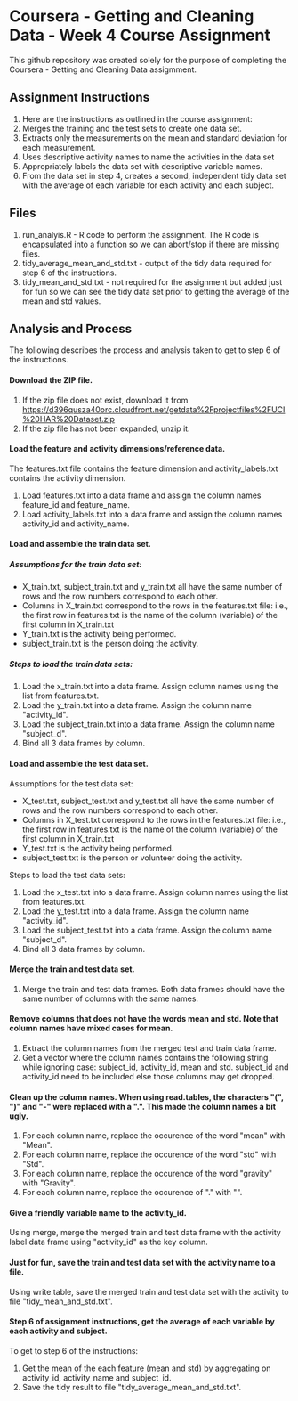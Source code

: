 # Coursera - Getting and Cleaning Data - Week 4 Course Assignment

This github repository was created solely for the purpose of completing the Coursera - Getting and Cleaning Data assigmment.

## Assignment Instructions
1. Here are the instructions as outlined in the course assignment:
2. Merges the training and the test sets to create one data set.
3. Extracts only the measurements on the mean and standard deviation for each measurement.
4. Uses descriptive activity names to name the activities in the data set
5. Appropriately labels the data set with descriptive variable names.
6. From the data set in step 4, creates a second, independent tidy data set with the average of each variable for each activity and each subject.

## Files
1. run_analyis.R - R code to perform the assignment.  The R code is encapsulated into a function so we can abort/stop if there are missing files.
2. tidy_average_mean_and_std.txt - output of the tidy data required for step 6 of the instructions.
3. tidy_mean_and_std.txt - not required for the assignment but added just for fun so we can see the tidy data set prior to getting the average of the mean and std values.

## Analysis and Process
The following describes the process and analysis taken to get to step 6 of the instructions.

#### Download the ZIP file.
1.  If the zip file does not exist, download it from https://d396qusza40orc.cloudfront.net/getdata%2Fprojectfiles%2FUCI%20HAR%20Dataset.zip
2.  If the zip file has not been expanded, unzip it.

#### Load the feature and activity dimensions/reference data.
The features.txt file contains the feature dimension and activity_labels.txt contains the activity dimension.

1.  Load features.txt into a data frame and assign the column names feature_id and feature_name.
2.  Load activity_labels.txt into a data frame and assign the column names activity_id and activity_name.

#### Load and assemble the train data set.
##### Assumptions for the train data set:
- X_train.txt, subject_train.txt and y_train.txt all have the same number of rows and the row numbers correspond to each other.
- Columns in X_train.txt correspond to the rows in the features.txt file: i.e., the first row in features.txt is the name of the column (variable) of the first column in X_train.txt
- Y_train.txt is the activity being performed.
- subject_train.txt is the person doing the activity.

##### Steps to load the train data sets:
1.  Load the x_train.txt into a data frame.  Assign column names using the list from features.txt.
2.  Load the y_train.txt into a data frame.  Assign the column name "activity_id".
3.  Load the subject_train.txt into a data frame.  Assign the column name "subject_d".
4.  Bind all 3 data frames by column.

#### Load and assemble the test data set.
Assumptions for the test data set:
- X_test.txt, subject_test.txt and y_test.txt all have the same number of rows and the row numbers correspond to each other.
- Columns in X_test.txt correspond to the rows in the features.txt file: i.e., the first row in features.txt is the name of the column (variable) of the first column in X_train.txt
- Y_test.txt is the activity being performed.
- subject_test.txt is the person or volunteer doing the activity.

Steps to load the test data sets:
1.  Load the x_test.txt into a data frame.  Assign column names using the list from features.txt.
2.  Load the y_test.txt into a data frame.  Assign the column name "activity_id".
3.  Load the subject_test.txt into a data frame.  Assign the column name "subject_d".
4.  Bind all 3 data frames by column.

#### Merge the train and test data set.

1.  Merge the train and test data frames.  Both data frames should have the same number of columns with the same names.

#### Remove columns that does not have the words mean and std.  Note that column names have mixed cases for mean.

1.  Extract the column names from the merged test and train data frame.
2.  Get a vector where the column names contains the following string while ignoring case: subject_id, activity_id, mean and std.  subject_id and activity_id need to be included else those columns may get dropped.

#### Clean up the column names. When using read.tables, the characters "(", ")" and "-" were replaced with a ".". This made the column names a bit ugly.

1.  For each column name, replace the occurence of the word "mean" with "Mean".
2.  For each column name, replace the occurence of the word "std" with "Std".
3.  For each column name, replace the occurence of the word "gravity" with "Gravity".
4.  For each column name, replace the occurence of "." with "".

#### Give a friendly variable name to the activity_id.

Using merge, merge the merged train and test data frame with the activity label data frame using "activity_id" as the key column.

#### Just for fun, save the train and test data set with the activity name to a file.

Using write.table, save the merged train and test data set with the activity to file "tidy_mean_and_std.txt".

#### Step 6 of assignment instructions, get the average of each variable by each activity and subject.

To get to step 6 of the instructions:
1.  Get the mean of the each feature (mean and std) by aggregating on activity_id, activity_name and subject_id.
2.  Save the tidy result to file "tidy_average_mean_and_std.txt".
 
####   
